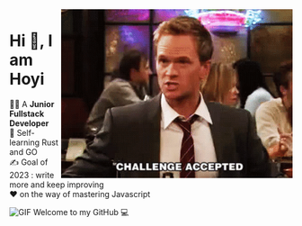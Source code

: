 <img align="right" alt="GIF" src="./ezgif-7-c1922dccff1f.gif" />

# Hi 👋, I am Hoyi

💁‍♀️ A **Junior Fullstack Developer**  </br>
🚀 Self-learning Rust and GO </br>
✍ Goal of 2023 : write more and keep improving </br>
❤️ on the way of mastering Javascript </br>

<img alt="GIF" width="100" height="100" src="./ezgif.com-gif-maker.gif" />
Welcome to my GitHub 💻




